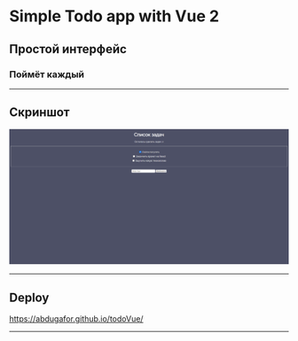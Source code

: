 # Simple Todo app with Vue 2


## **Простой интерфейс**
### **Поймёт каждый** ###
___
## Cкриншот
![app-screenshot](./image.png)
___
## Deploy
https://abdugafor.github.io/todoVue/

___